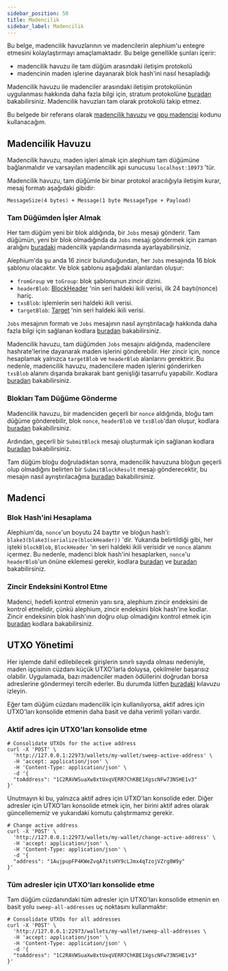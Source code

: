 ```yaml
---
sidebar_position: 50
title: Madencilik
sidebar_label: Madencilik
---
```


Bu belge, madencilik havuzlarının ve madencilerin alephium'u entegre etmesini kolaylaştırmayı amaçlamaktadır. Bu belge genellikle şunları içerir:

* madencilik havuzu ile tam düğüm arasındaki iletişim protokolü
* madencinin maden işlerine dayanarak blok hash'ini nasıl hesapladığı

Madencilik havuzu ile madenciler arasındaki iletişim protokolünün uygulanması hakkında daha fazla bilgi için, stratum protokolüne [buradan](/mining/alephium-stratum.md) bakabilirsiniz. Madencilik havuzları tam olarak protokolü takip etmez.

Bu belgede bir referans olarak [madencilik havuzu](https://github.com/alephium/mining-pool) ve [gpu madencisi](https://github.com/alephium/gpu-miner) kodunu kullanacağım.

## Madencilik Havuzu

Madencilik havuzu, maden işleri almak için alephium tam düğümüne bağlanmalıdır ve varsayılan madencilik api sunucusu `localhost:10973` 'tür.

Madencilik havuzu, tam düğümle bir binar protokol aracılığıyla iletişim kurar, mesaj formatı aşağıdaki gibidir:

```
MessageSize(4 bytes) + Message(1 byte MessageType + Payload)
```

### Tam Düğümden İşler Almak

Her tam düğüm yeni bir blok aldığında, bir `Jobs` mesajı gönderir. Tam düğümün, yeni bir blok olmadığında da `Jobs` mesajı göndermek için zaman aralığını [buradaki](https://github.com/alephium/alephium/blob/master/flow/src/main/resources/system_prod.conf.tmpl#L6) madencilik yapılandırmasında ayarlayabilirsiniz.

Alephium'da şu anda 16 zincir bulunduğundan, her `Jobs` mesajında 16 blok şablonu olacaktır. Ve blok şablonu aşağıdaki alanlardan oluşur:

* `fromGroup` ve `toGroup`: blok şablonunun zincir dizini.
* `headerBlob`: [BlockHeader](https://github.com/alephium/alephium/blob/master/protocol/src/main/scala/org/alephium/protocol/model/BlockHeader.scala#L28) 'nin seri haldeki ikili verisi, ilk 24 baytı(nonce) hariç.
* `txsBlob`: işlemlerin seri haldeki ikili verisi.
* `targetBlob`: [Target](https://github.com/alephium/alephium/blob/master/protocol/src/main/scala/org/alephium/protocol/model/Target.scala#L32) 'nin seri haldeki ikili verisi.

`Jobs` mesajının formatı ve `Jobs` mesajının nasıl ayrıştırılacağı hakkında daha fazla bilgi için sağlanan kodlara [buradan](https://github.com/alephium/mining-pool/blob/master/lib/messages.js) bakabilirsiniz.

Madencilik havuzu, tam düğümden `Jobs` mesajını aldığında, madencilere hashrate'lerine dayanarak maden işlerini gönderebilir. Her zincir için, nonce hesaplamak yalnızca `targetBlob` ve `headerBlob` alanlarını gerektirir. Bu nedenle, madencilik havuzu, madencilere maden işlerini gönderirken `txsBlob` alanını dışarıda bırakarak bant genişliği tasarrufu yapabilir. Kodlara [buradan](https://github.com/alephium/mining-pool/blob/master/lib/blockTemplate.js#L51) bakabilirsiniz.

### Blokları Tam Düğüme Gönderme

Madencilik havuzu, bir madenciden geçerli bir `nonce` aldığında, bloğu tam düğüme gönderebilir, blok `nonce`, `headerBlob` ve `txsBlob`'dan oluşur, kodlara [buradan](https://github.com/alephium/mining-pool/blob/master/lib/pool.js#L119) bakabilirsiniz.

Ardından, geçerli bir `SubmitBlock` mesajı oluşturmak için sağlanan kodlara [buradan](https://github.com/alephium/mining-pool/blob/master/lib/daemon.js#L49) bakabilirsiniz.

Tam düğüm bloğu doğruladıktan sonra, madencilik havuzuna bloğun geçerli olup olmadığını belirten bir `SubmitBlockResult` mesajı gönderecektir, bu mesajın nasıl ayrıştırılacağına [buradan](https://github.com/alephium/mining-pool/blob/master/lib/messages.js#L72) bakabilirsiniz.

## Madenci

### Blok Hash'ini Hesaplama

Alephium'da, `nonce`'un boyutu 24 bayttır ve bloğun hash'i: `blake3(blake3(serialize(blockHeader))` 'dir. Yukarıda belirtildiği gibi, her işteki `blockBlob`, `BlockHeader` 'ın seri haldeki ikili verisidir ve `nonce` alanını içermez. Bu nedenle, madenci blok hash'ini hesaplarken, `nonce`'u `headerBlob`'un önüne eklemesi gerekir, kodlara [buradan](https://github.com/alephium/gpu-miner/blob/master/src/worker.h#L135) ve [buradan](https://github.com/alephium/gpu-miner/blob/master/src/blake3/original-blake.hpp#L314) bakabilirsiniz.

### Zincir Endeksini Kontrol Etme

Madenci, hedefi kontrol etmenin yanı sıra, alephium zincir endeksini de kontrol etmelidir, çünkü alephium, zincir endeksini blok hash'ine kodlar. Zincir endeksinin blok hash'ının doğru olup olmadığını kontrol etmek için [buradan](https://github.com/alephium/gpu-miner/blob/master/src/blake3/original-blake.hpp#LL303C2-L303C2) kodlara bakabilirsiniz.

## UTXO Yönetimi

Her işlemde dahil edilebilecek girişlerin sınırlı sayıda olması nedeniyle, maden işçisinin cüzdanı küçük UTXO'larla doluysa, çekilmeler başarısız olabilir. Uygulamada, bazı madenciler maden ödüllerini doğrudan borsa adreslerine göndermeyi tercih ederler. Bu durumda lütfen [buradaki](/integration/exchange#utxo-management) kılavuzu izleyin.

Eğer tam düğüm cüzdanı madencilik için kullanılıyorsa, aktif adres için UTXO'ları konsolide etmenin daha basit ve daha verimli yolları vardır.

### Aktif adres için UTXO'ları konsolide etme

```shell
# Consolidate UTXOs for the active address
curl -X 'POST' \
  'http://127.0.0.1:22973/wallets/my-wallet/sweep-active-address' \
  -H 'accept: application/json' \
  -H 'Content-Type: application/json' \
  -d '{
  "toAddress": "1C2RAVWSuaXw8xtUxqVERR7ChKBE1XgscNFw73NSHE1v3"
}'
```

Unutmayın ki bu, yalnızca aktif adres için UTXO'ları konsolide eder. Diğer adresler için UTXO'ları konsolide etmek için, her birini aktif adres olarak güncellememiz ve yukarıdaki komutu çalıştırmamız gerekir.

```shell
# Change active address
curl -X 'POST' \
  'http://127.0.0.1:22973/wallets/my-wallet/change-active-address' \
  -H 'accept: application/json' \
  -H 'Content-Type: application/json' \
  -d '{
  "address": "1AujpupFP4KWeZvqA7itsHY9cLJmx4qTzojVZrg8W9y"
}'
```

### Tüm adresler için UTXO'ları konsolide etme

Tam düğüm cüzdanındaki tüm adresler için UTXO'ları konsolide etmenin en basit yolu `sweep-all-addresses` uç noktasını kullanmaktır:

```shell
# Consolidate UTXOs for all addresses
curl -X 'POST' \
  'http://127.0.0.1:22973/wallets/my-wallet/sweep-all-addresses \
  -H 'accept: application/json' \
  -H 'Content-Type: application/json' \
  -d '{
  "toAddress": "1C2RAVWSuaXw8xtUxqVERR7ChKBE1XgscNFw73NSHE1v3"
}'
```
